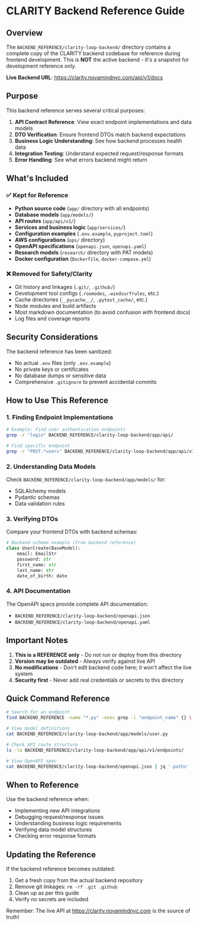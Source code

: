 # CLARITY Backend Reference Guide

## Overview

The `BACKEND_REFERENCE/clarity-loop-backend/` directory contains a complete copy of the CLARITY backend codebase for reference during frontend development. This is **NOT** the active backend - it's a snapshot for development reference only.

**Live Backend URL**: https://clarity.novamindnyc.com/api/v1/docs

## Purpose

This backend reference serves several critical purposes:

1. **API Contract Reference**: View exact endpoint implementations and data models
2. **DTO Verification**: Ensure frontend DTOs match backend expectations
3. **Business Logic Understanding**: See how backend processes health data
4. **Integration Testing**: Understand expected request/response formats
5. **Error Handling**: See what errors backend might return

## What's Included

### ✅ Kept for Reference
- **Python source code** (`app/` directory with all endpoints)
- **Database models** (`app/models/`)
- **API routes** (`app/api/v1/`)
- **Services and business logic** (`app/services/`)
- **Configuration examples** (`.env.example`, `pyproject.toml`)
- **AWS configurations** (`ops/` directory)
- **OpenAPI specifications** (`openapi.json`, `openapi.yaml`)
- **Research models** (`research/` directory with PAT models)
- **Docker configuration** (`Dockerfile`, `docker-compose.yml`)

### ❌ Removed for Safety/Clarity
- Git history and linkages (`.git/`, `.github/`)
- Development tool configs (`.roomodes`, `.windsurfrules`, etc.)
- Cache directories (`__pycache__/`, `.pytest_cache/`, etc.)
- Node modules and build artifacts
- Most markdown documentation (to avoid confusion with frontend docs)
- Log files and coverage reports

## Security Considerations

The backend reference has been sanitized:
- No actual `.env` files (only `.env.example`)
- No private keys or certificates
- No database dumps or sensitive data
- Comprehensive `.gitignore` to prevent accidental commits

## How to Use This Reference

### 1. Finding Endpoint Implementations

```bash
# Example: Find user authentication endpoints
grep -r "login" BACKEND_REFERENCE/clarity-loop-backend/app/api/

# Find specific endpoint
grep -r "POST.*users" BACKEND_REFERENCE/clarity-loop-backend/app/api/v1/
```

### 2. Understanding Data Models

Check `BACKEND_REFERENCE/clarity-loop-backend/app/models/` for:
- SQLAlchemy models
- Pydantic schemas
- Data validation rules

### 3. Verifying DTOs

Compare your frontend DTOs with backend schemas:
```python
# Backend schema example (from backend reference)
class UserCreate(BaseModel):
    email: EmailStr
    password: str
    first_name: str
    last_name: str
    date_of_birth: date
```

### 4. API Documentation

The OpenAPI specs provide complete API documentation:
- `BACKEND_REFERENCE/clarity-loop-backend/openapi.json`
- `BACKEND_REFERENCE/clarity-loop-backend/openapi.yaml`

## Important Notes

1. **This is a REFERENCE only** - Do not run or deploy from this directory
2. **Version may be outdated** - Always verify against live API
3. **No modifications** - Don't edit backend code here; it won't affect the live system
4. **Security first** - Never add real credentials or secrets to this directory

## Quick Command Reference

```bash
# Search for an endpoint
find BACKEND_REFERENCE -name "*.py" -exec grep -l "endpoint_name" {} \;

# View model definitions
cat BACKEND_REFERENCE/clarity-loop-backend/app/models/user.py

# Check API route structure
ls -la BACKEND_REFERENCE/clarity-loop-backend/app/api/v1/endpoints/

# View OpenAPI spec
cat BACKEND_REFERENCE/clarity-loop-backend/openapi.json | jq '.paths'
```

## When to Reference

Use the backend reference when:
- Implementing new API integrations
- Debugging request/response issues  
- Understanding business logic requirements
- Verifying data model structures
- Checking error response formats

## Updating the Reference

If the backend reference becomes outdated:
1. Get a fresh copy from the actual backend repository
2. Remove git linkages: `rm -rf .git .github`
3. Clean up as per this guide
4. Verify no secrets are included

Remember: The live API at https://clarity.novamindnyc.com is the source of truth!
